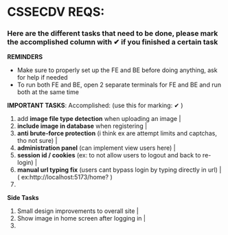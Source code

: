 # CSSECDV REQS:

### Here are the different tasks that need to be done, please mark the accomplished column with ✔ if you finished a certain task

**REMINDERS**
- Make sure to properly set up the FE and BE before doing anything, ask for help if needed
- To run both FE and BE, open 2 separate terminals for FE and BE and run both at the same time


**IMPORTANT TASKS**:                                                                                     Accomplished:  (use this for marking: ✔ )
1. add **image file type detection** when uploading an image                                         |     
2. **include image in database** when registering                                                    |
4. **anti brute-force protection** (i think ex are attempt limits and captchas, tho not sure)        |
5. **administration panel** (can implement view users here)                                          |
6. **session id / cookies** (ex: to not allow users to logout and back to re-login)                  |
7. **manual url typing fix** (users cant bypass login by typing directly in url)                     |
    ( ex:http://localhost:5173/home?<ACCOUNT NAME> )
8.


**Side Tasks**
1. Small design improvements to overall site                                                         |
2. Show image in home screen after logging in                                                        |
3. 